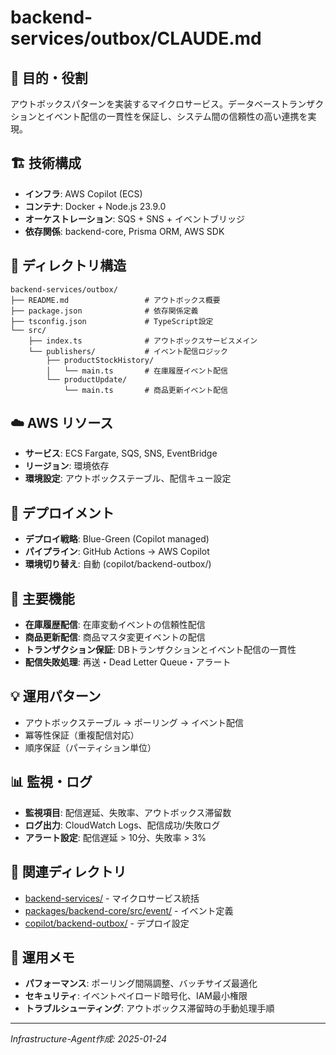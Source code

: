 # backend-services/outbox/CLAUDE.md

## 🎯 目的・役割

アウトボックスパターンを実装するマイクロサービス。データベーストランザクションとイベント配信の一貫性を保証し、システム間の信頼性の高い連携を実現。

## 🏗️ 技術構成
- **インフラ**: AWS Copilot (ECS)
- **コンテナ**: Docker + Node.js 23.9.0
- **オーケストレーション**: SQS + SNS + イベントブリッジ
- **依存関係**: backend-core, Prisma ORM, AWS SDK

## 📁 ディレクトリ構造
```
backend-services/outbox/
├── README.md                 # アウトボックス概要
├── package.json              # 依存関係定義
├── tsconfig.json             # TypeScript設定
└── src/
    ├── index.ts              # アウトボックスサービスメイン
    └── publishers/           # イベント配信ロジック
        ├── productStockHistory/
        │   └── main.ts       # 在庫履歴イベント配信
        └── productUpdate/
            └── main.ts       # 商品更新イベント配信
```

## ☁️ AWS リソース
- **サービス**: ECS Fargate, SQS, SNS, EventBridge
- **リージョン**: 環境依存
- **環境設定**: アウトボックステーブル、配信キュー設定

## 🔄 デプロイメント
- **デプロイ戦略**: Blue-Green (Copilot managed)
- **パイプライン**: GitHub Actions → AWS Copilot
- **環境切り替え**: 自動 (copilot/backend-outbox/)

## 🔧 主要機能
- **在庫履歴配信**: 在庫変動イベントの信頼性配信
- **商品更新配信**: 商品マスタ変更イベントの配信
- **トランザクション保証**: DBトランザクションとイベント配信の一貫性
- **配信失敗処理**: 再送・Dead Letter Queue・アラート

## 💡 運用パターン
- アウトボックステーブル → ポーリング → イベント配信
- 冪等性保証（重複配信対応）
- 順序保証（パーティション単位）

## 📊 監視・ログ
- **監視項目**: 配信遅延、失敗率、アウトボックス滞留数
- **ログ出力**: CloudWatch Logs、配信成功/失敗ログ
- **アラート設定**: 配信遅延 > 10分、失敗率 > 3%

## 🔗 関連ディレクトリ
- [backend-services/](../) - マイクロサービス統括
- [packages/backend-core/src/event/](../../packages/backend-core/src/event/) - イベント定義
- [copilot/backend-outbox/](../../copilot/backend-outbox/) - デプロイ設定

## 📝 運用メモ
- **パフォーマンス**: ポーリング間隔調整、バッチサイズ最適化
- **セキュリティ**: イベントペイロード暗号化、IAM最小権限
- **トラブルシューティング**: アウトボックス滞留時の手動処理手順

---
*Infrastructure-Agent作成: 2025-01-24*